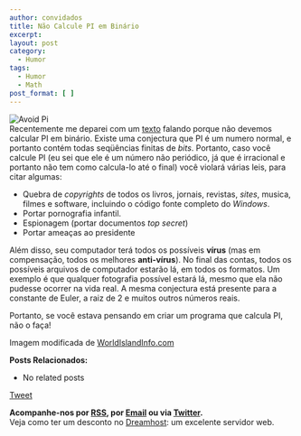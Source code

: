 ```yaml
---
author: convidados
title: Não Calcule PI em Binário
excerpt:
layout: post
category:
  - Humor
tags:
  - Humor
  - Math
post_format: [ ]
---
```

![Avoid Pi][1]  
Recentemente me deparei com um [texto][2] falando porque não devemos calcular PI em binário. Existe uma conjectura que PI é um numero normal, e portanto contém todas seqüências finitas de *bits*. Portanto, caso você calcule PI (eu sei que ele é um número não periódico, já que é irracional e portanto não tem como calcula-lo até o final) você violará várias leis, para citar algumas: 

*   Quebra de *copyrights* de todos os livros, jornais, revistas, *sites*, musica, filmes e software, incluindo o código fonte completo do *Windows*.
*   Portar pornografia infantil. 
*   Espionagem (portar documentos *top secret*) 
*   Portar ameaças ao presidente 

Além disso, seu computador terá todos os possíveis **vírus** (mas em compensação, todos os melhores **anti-vírus**). No final das contas, todos os possíveis arquivos de computador estarão lá, em todos os formatos. Um exemplo é que qualquer fotografia possível estará lá, mesmo que ela não pudesse ocorrer na vida real. A mesma conjectura está presente para a constante de Euler, a raiz de 2 e muitos outros números reais. 

Portanto, se você estava pensando em criar um programa que calcula PI, não o faça! 

  
Imagem modificada de [WorldIslandInfo.com][3]  


**Posts Relacionados:** 
*   No related posts



[Tweet][4] 





**Acompanhe-nos por [ RSS][5], por [Email][6] ou via [Twitter][7].**  
Veja como ter um desconto no [Dreamhost][8]: um excelente servidor web.

 [1]: http://vidageek.net/wp-content/uploads/2008/08/avoid-pi.jpg
 [2]: http://everything2.net/index.pl?node_id=1302963 "texto"
 [3]: http://flickr.com/photos/76074333@N00/251973451/ "WorldIslandInfo.com"
 [4]: https://twitter.com/share
 [5]: http://feeds.feedburner.com/VidaGeek
 [6]: http://feedburner.google.com/fb/a/mailverify?uri=VidaGeek&loc=pt_BR
 [7]: http://twitter.com/blogvidageek
 [8]: http://vidageek.net/dreamhost/
